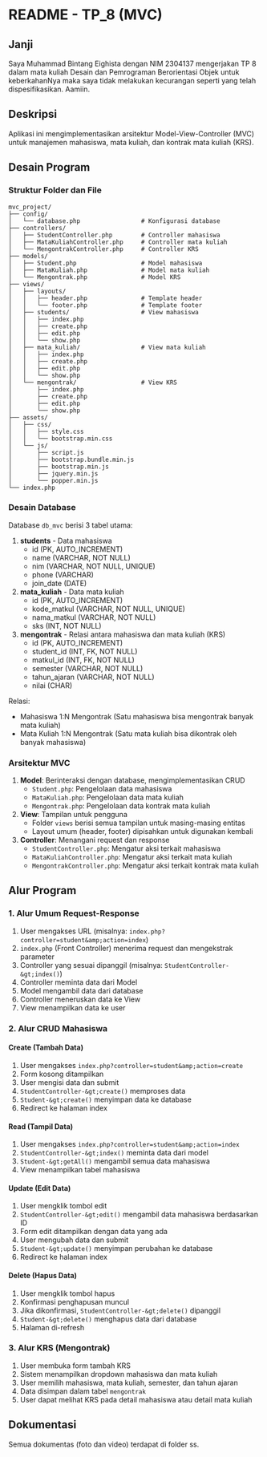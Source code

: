 # README - TP_8 (MVC)

## Janji

Saya Muhammad Bintang Eighista dengan NIM 2304137 mengerjakan TP 8 dalam mata kuliah Desain
dan Pemrograman Berorientasi Objek untuk keberkahanNya maka saya tidak melakukan kecurangan
seperti yang telah dispesifikasikan. Aamiin.

## Deskripsi

Aplikasi ini mengimplementasikan arsitektur Model-View-Controller (MVC) untuk manajemen mahasiswa, mata kuliah, dan kontrak mata kuliah (KRS).

## Desain Program

### Struktur Folder dan File

```
mvc_project/
├── config/
│   └── database.php                 # Konfigurasi database
├── controllers/
│   ├── StudentController.php        # Controller mahasiswa
│   ├── MataKuliahController.php     # Controller mata kuliah
│   └── MengontrakController.php     # Controller KRS
├── models/
│   ├── Student.php                  # Model mahasiswa
│   ├── MataKuliah.php               # Model mata kuliah
│   └── Mengontrak.php               # Model KRS
├── views/
│   ├── layouts/
│   │   ├── header.php               # Template header
│   │   └── footer.php               # Template footer
│   ├── students/                    # View mahasiswa
│   │   ├── index.php
│   │   ├── create.php
│   │   ├── edit.php
│   │   └── show.php
│   ├── mata_kuliah/                 # View mata kuliah
│   │   ├── index.php
│   │   ├── create.php
│   │   ├── edit.php
│   │   └── show.php
│   └── mengontrak/                  # View KRS
│       ├── index.php
│       ├── create.php
│       ├── edit.php
│       └── show.php
├── assets/
│   ├── css/
│   │   ├── style.css
│   │   └── bootstrap.min.css
│   └── js/
│       ├── script.js
│       ├── bootstrap.bundle.min.js
│       ├── bootstrap.min.js
│       ├── jquery.min.js
│       └── popper.min.js
└── index.php
```

### Desain Database

Database `db_mvc` berisi 3 tabel utama:

1. **students** - Data mahasiswa
   - id (PK, AUTO_INCREMENT)
   - name (VARCHAR, NOT NULL)
   - nim (VARCHAR, NOT NULL, UNIQUE)
   - phone (VARCHAR)
   - join_date (DATE)
2. **mata_kuliah** - Data mata kuliah
   - id (PK, AUTO_INCREMENT)
   - kode_matkul (VARCHAR, NOT NULL, UNIQUE)
   - nama_matkul (VARCHAR, NOT NULL)
   - sks (INT, NOT NULL)
3. **mengontrak** - Relasi antara mahasiswa dan mata kuliah (KRS)
   - id (PK, AUTO_INCREMENT)
   - student_id (INT, FK, NOT NULL)
   - matkul_id (INT, FK, NOT NULL)
   - semester (VARCHAR, NOT NULL)
   - tahun_ajaran (VARCHAR, NOT NULL)
   - nilai (CHAR)

Relasi:

- Mahasiswa 1:N Mengontrak (Satu mahasiswa bisa mengontrak banyak mata kuliah)
- Mata Kuliah 1:N Mengontrak (Satu mata kuliah bisa dikontrak oleh banyak mahasiswa)

### Arsitektur MVC

1. **Model**: Berinteraksi dengan database, mengimplementasikan CRUD
   - `Student.php`: Pengelolaan data mahasiswa
   - `MataKuliah.php`: Pengelolaan data mata kuliah
   - `Mengontrak.php`: Pengelolaan data kontrak mata kuliah
2. **View**: Tampilan untuk pengguna
   - Folder `views` berisi semua tampilan untuk masing-masing entitas
   - Layout umum (header, footer) dipisahkan untuk digunakan kembali
3. **Controller**: Menangani request dan response
   - `StudentController.php`: Mengatur aksi terkait mahasiswa
   - `MataKuliahController.php`: Mengatur aksi terkait mata kuliah
   - `MengontrakController.php`: Mengatur aksi terkait kontrak mata kuliah

## Alur Program

### 1. Alur Umum Request-Response

1. User mengakses URL (misalnya: `index.php?controller=student&amp;action=index`)
2. `index.php` (Front Controller) menerima request dan mengekstrak parameter
3. Controller yang sesuai dipanggil (misalnya: `StudentController-&gt;index()`)
4. Controller meminta data dari Model
5. Model mengambil data dari database
6. Controller meneruskan data ke View
7. View menampilkan data ke user

### 2. Alur CRUD Mahasiswa

#### Create (Tambah Data)

1. User mengakses `index.php?controller=student&amp;action=create`
2. Form kosong ditampilkan
3. User mengisi data dan submit
4. `StudentController-&gt;create()` memproses data
5. `Student-&gt;create()` menyimpan data ke database
6. Redirect ke halaman index

#### Read (Tampil Data)

1. User mengakses `index.php?controller=student&amp;action=index`
2. `StudentController-&gt;index()` meminta data dari model
3. `Student-&gt;getAll()` mengambil semua data mahasiswa
4. View menampilkan tabel mahasiswa

#### Update (Edit Data)

1. User mengklik tombol edit
2. `StudentController-&gt;edit()` mengambil data mahasiswa berdasarkan ID
3. Form edit ditampilkan dengan data yang ada
4. User mengubah data dan submit
5. `Student-&gt;update()` menyimpan perubahan ke database
6. Redirect ke halaman index

#### Delete (Hapus Data)

1. User mengklik tombol hapus
2. Konfirmasi penghapusan muncul
3. Jika dikonfirmasi, `StudentController-&gt;delete()` dipanggil
4. `Student-&gt;delete()` menghapus data dari database
5. Halaman di-refresh

### 3. Alur KRS (Mengontrak)

1. User membuka form tambah KRS
2. Sistem menampilkan dropdown mahasiswa dan mata kuliah
3. User memilih mahasiswa, mata kuliah, semester, dan tahun ajaran
4. Data disimpan dalam tabel `mengontrak`
5. User dapat melihat KRS pada detail mahasiswa atau detail mata kuliah

## Dokumentasi

Semua dokumentas (foto dan video) terdapat di folder ss.
